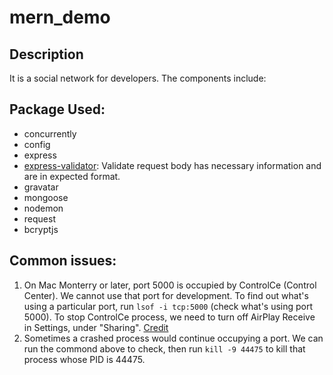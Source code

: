 # mern_demo

## Description

It is a social network for developers. The components include:

## Package Used:

- concurrently
- config
- express
- [express-validator](https://express-validator.github.io/docs/): Validate request body has necessary information and are in expected format.
- gravatar
- mongoose
- nodemon
- request
- bcryptjs

## Common issues:

1. On Mac Monterry or later, port 5000 is occupied by ControlCe (Control Center). We cannot use that port for development. To find out what's using a particular port, run `lsof -i tcp:5000` (check what's using port 5000). To stop ControlCe process, we need to turn off AirPlay Receive in Settings, under "Sharing". [Credit](https://developer.apple.com/forums/thread/682332)
2. Sometimes a crashed process would continue occupying a port. We can run the commond above to check, then run `kill -9 44475` to kill that process whose PID is 44475.
